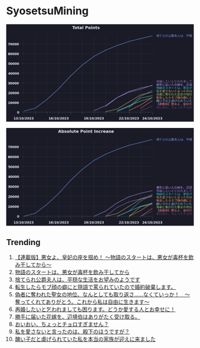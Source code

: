 # SyosetsuMining


![](https://raw.githubusercontent.com/exc4l/SyosetsuMining/main/plots/point_trend.png)

![](https://raw.githubusercontent.com/exc4l/SyosetsuMining/main/plots/point_increase.png)


## Trending

1. [【連載版】悪女よ、皇妃の座を掴め！ 〜物語のスタートは、悪女が毒杯を飲み干してから〜](https://ncode.syosetu.com/n8966il/)
2. [物語のスタートは、悪女が毒杯を飲み干してから](https://ncode.syosetu.com/n8121il/)
3. [捨てられ公爵夫人は、平穏な生活をお望みのようです](https://ncode.syosetu.com/n4395il/)
4. [転生したらモブ顔の癖にと隠語で罵られていたので婚約破棄します。](https://ncode.syosetu.com/n7859il/)
5. [偽者に奪われた聖女の地位、なんとしても取り返さ……なくていっか！　～奪ってくれてありがとう。これから私は自由に生きます～](https://ncode.syosetu.com/n8335il/)
6. [再婚したいと乞われましても困ります。どうか愛する人とお幸せに！](https://ncode.syosetu.com/n5114ik/)
7. [勝手に届いた花嫁を、辺境伯はありがたく受け取る。](https://ncode.syosetu.com/n6071il/)
8. [おいおい、ちょっとチョロすぎません？](https://ncode.syosetu.com/n5516il/)
9. [私を愛さないと言ったのは、殿下のほうですが？](https://ncode.syosetu.com/n7771il/)
10. [醜い子だと虐げられていた私を本当の家族が迎えに来ました](https://ncode.syosetu.com/n8100il/)
